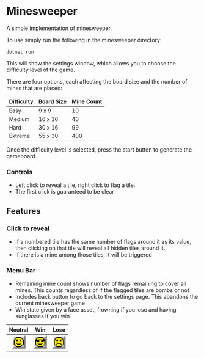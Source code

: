 # Minesweeper

  

A simple implementation of minesweeper.

  

To use simply run the following in the minesweeper directory:

``` 
dotnet run
```
This will show the settings window, which allows you to choose the difficulty level of the game.  

There are four options, each affecting the board size and the number of mines that are placed:

| Difficulty | Board Size | Mine Count |
|---|---|---|
|Easy|9 x 9| 10|
|Medium|16 x 16|40|
|Hard|30 x 16|99|
|Extreme|55 x 30|400|

Once the difficulty level is selected, press the start button to generate the gameboard.


### Controls
- Left click to reveal a tile, right click to flag a tile.
- The first click is guaranteed to be clear

## Features

### Click to reveal
- If a numbered tile has the same number of flags around it as its value, then clicking on that tile will reveal all hidden tiles around it.
- If there is a mine among those tiles, it will be triggered

### Menu Bar
- Remaining mine count shows number of flags remaining to cover all mines. This counts regardless of if the flagged tiles are bombs or not
- Includes back button to go back to the settings page. This abandons the current minesweeper game
- Win state given by a face asset, frowning if you lose and having sunglasses if you win

|Neutral| Win |Lose |
|:---:|:---:|:---:|
|<img src="assets/smile.png" alt="Neutral Smile" width="35" />|<img src="assets/won.png" alt="Winning Smile" width="35" />|<img src="assets/lost.png" alt="Losing Smile" width="35" />|